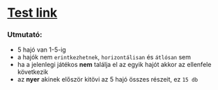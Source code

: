 # [Test link](https://torpedo-mienk.netlify.app/)
### Utmutató:
  * 5 hajó van 1-5-ig
  * a hajók nem `erintkezhetnek`, `horizontálisan` és `átlósan` sem
  * ha a jelenlegi játékos **nem** találja el az egyik hajót akkor az ellenfele következik
  * az **nyer** akinek először kitövi az 5 hajó összes részeit, ez `15 db`
